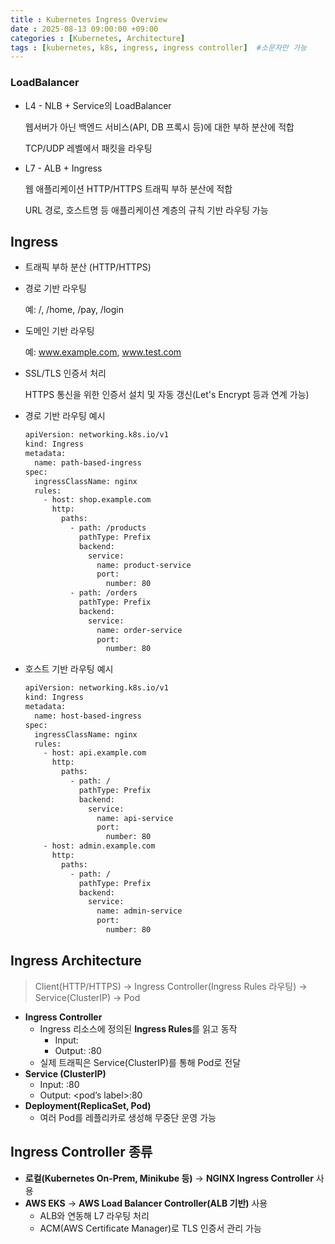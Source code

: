 ```yaml
---
title : Kubernetes Ingress Overview
date : 2025-08-13 09:00:00 +09:00
categories : [Kubernetes, Architecture]
tags : [kubernetes, k8s, ingress, ingress controller]  #소문자만 가능
---
```


### LoadBalancer

- L4 - NLB + Service의 LoadBalancer
    
    웹서버가 아닌 백엔드 서비스(API, DB 프록시 등)에 대한 부하 분산에 적합
    
    TCP/UDP 레벨에서 패킷을 라우팅
    
- L7 - ALB + Ingress
    
    웹 애플리케이션 HTTP/HTTPS 트래픽 부하 분산에 적합
    
    URL 경로, 호스트명 등 애플리케이션 계층의 규칙 기반 라우팅 가능
    

## Ingress

- 트래픽 부하 분산 (HTTP/HTTPS)
- 경로 기반 라우팅
    
    예: /, /home, /pay, /login
    
- 도메인 기반 라우팅
    
    예: www.example.com, www.test.com
    
- SSL/TLS 인증서 처리
    
    HTTPS 통신을 위한 인증서 설치 및 자동 갱신(Let's Encrypt 등과 연계 가능)
    
- 경로 기반 라우팅 예시
    
    ```bash
    apiVersion: networking.k8s.io/v1
    kind: Ingress
    metadata:
      name: path-based-ingress
    spec:
      ingressClassName: nginx
      rules:
        - host: shop.example.com
          http:
            paths:
              - path: /products
                pathType: Prefix
                backend:
                  service:
                    name: product-service
                    port:
                      number: 80
              - path: /orders
                pathType: Prefix
                backend:
                  service:
                    name: order-service
                    port:
                      number: 80
    ```
    
- 호스트 기반 라우팅 예시
    
    ```bash
    apiVersion: networking.k8s.io/v1
    kind: Ingress
    metadata:
      name: host-based-ingress
    spec:
      ingressClassName: nginx
      rules:
        - host: api.example.com
          http:
            paths:
              - path: /
                pathType: Prefix
                backend:
                  service:
                    name: api-service
                    port:
                      number: 80
        - host: admin.example.com
          http:
            paths:
              - path: /
                pathType: Prefix
                backend:
                  service:
                    name: admin-service
                    port:
                      number: 80
    ```
    

## Ingress Architecture

> Client(HTTP/HTTPS) → Ingress Controller(Ingress Rules 라우팅) → Service(ClusterIP) → Pod
> 
- **Ingress Controller**
    - Ingress 리소스에 정의된 **Ingress Rules**를 읽고 동작
        - Input: <ingress service>
        - Output: <service name>:80
    - 실제 트래픽은 Service(ClusterIP)를 통해 Pod로 전달
- **Service (ClusterIP)**
    - Input: <service name>:80
    - Output: <pod’s label>:80
- **Deployment(ReplicaSet, Pod)**
    - 여러 Pod를 레플리카로 생성해 무중단 운영 가능

## Ingress Controller 종류

- **로컬(Kubernetes On-Prem, Minikube 등)** → **NGINX Ingress Controller** 사용
- **AWS EKS** → **AWS Load Balancer Controller(ALB 기반)** 사용
    - ALB와 연동해 L7 라우팅 처리
    - ACM(AWS Certificate Manager)로 TLS 인증서 관리 가능